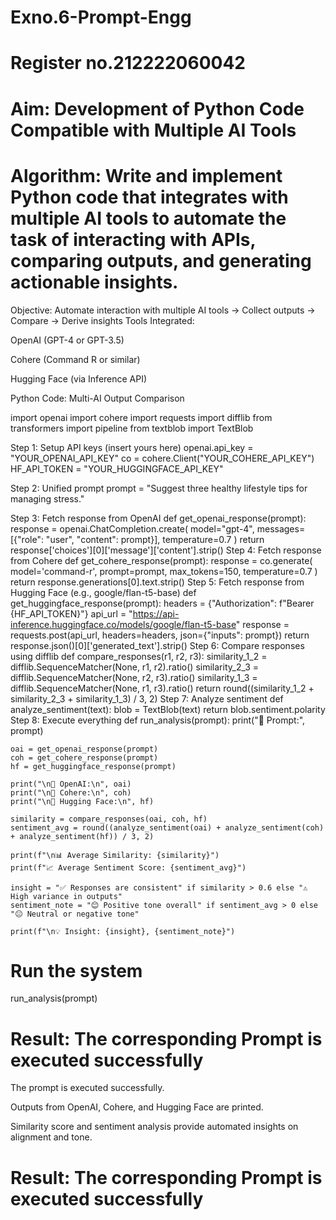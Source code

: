 # Exno.6-Prompt-Engg

# Register no.212222060042
# Aim: Development of Python Code Compatible with Multiple AI Tools

# Algorithm: Write and implement Python code that integrates with multiple AI tools to automate the task of interacting with APIs, comparing outputs, and generating actionable insights.
 
Objective: Automate interaction with multiple AI tools → Collect outputs → Compare → Derive insights Tools Integrated:

OpenAI (GPT-4 or GPT-3.5)

Cohere (Command R or similar)

Hugging Face (via Inference API)

Python Code: Multi-AI Output Comparison

import openai import cohere import requests import difflib from transformers import pipeline from textblob import TextBlob

Step 1: Setup API keys (insert yours here)
openai.api_key = "YOUR_OPENAI_API_KEY" co = cohere.Client("YOUR_COHERE_API_KEY") HF_API_TOKEN = "YOUR_HUGGINGFACE_API_KEY"

Step 2: Unified prompt
prompt = "Suggest three healthy lifestyle tips for managing stress."

Step 3: Fetch response from OpenAI
def get_openai_response(prompt):
        response = openai.ChatCompletion.create(
        model="gpt-4",
        messages=[{"role": "user", "content": prompt}],
        temperature=0.7
    )
    return response['choices'][0]['message']['content'].strip()
Step 4: Fetch response from Cohere
def get_cohere_response(prompt):
        response = co.generate(
        model='command-r',
        prompt=prompt,
        max_tokens=150,
        temperature=0.7
    )
    return response.generations[0].text.strip()
Step 5: Fetch response from Hugging Face (e.g., google/flan-t5-base)
def get_huggingface_response(prompt):
    headers = {"Authorization": f"Bearer {HF_API_TOKEN}"}
    api_url = "https://api-inference.huggingface.co/models/google/flan-t5-base"
    response = requests.post(api_url, headers=headers, json={"inputs": prompt})
    return response.json()[0]['generated_text'].strip()
Step 6: Compare responses using difflib
def compare_responses(r1, r2, r3):
    similarity_1_2 = difflib.SequenceMatcher(None, r1, r2).ratio()
    similarity_2_3 = difflib.SequenceMatcher(None, r2, r3).ratio()
    similarity_1_3 = difflib.SequenceMatcher(None, r1, r3).ratio()
    return round((similarity_1_2 + similarity_2_3 + similarity_1_3) / 3, 2)
Step 7: Analyze sentiment
def analyze_sentiment(text):
    blob = TextBlob(text)
    return blob.sentiment.polarity
Step 8: Execute everything
def run_analysis(prompt):
    print("🧠 Prompt:", prompt)
    
    oai = get_openai_response(prompt)
    coh = get_cohere_response(prompt)
    hf = get_huggingface_response(prompt)

    print("\n🔹 OpenAI:\n", oai)
    print("\n🔹 Cohere:\n", coh)
    print("\n🔹 Hugging Face:\n", hf)

    similarity = compare_responses(oai, coh, hf)
    sentiment_avg = round((analyze_sentiment(oai) + analyze_sentiment(coh) + analyze_sentiment(hf)) / 3, 2)

    print(f"\n📊 Average Similarity: {similarity}")
    print(f"📈 Average Sentiment Score: {sentiment_avg}")

    insight = "✅ Responses are consistent" if similarity > 0.6 else "⚠️ High variance in outputs"
    sentiment_note = "😊 Positive tone overall" if sentiment_avg > 0 else "😐 Neutral or negative tone"
    
    print(f"\n💡 Insight: {insight}, {sentiment_note}")

# Run the system
run_analysis(prompt)

# Result: The corresponding Prompt is executed successfully
The prompt is executed successfully.

Outputs from OpenAI, Cohere, and Hugging Face are printed.

Similarity score and sentiment analysis provide automated insights on alignment and tone.


# Result: The corresponding Prompt is executed successfully
